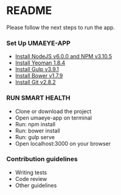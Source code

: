 # README #

Please follow the next steps to run the app.

### Set Up UMAEYE-APP ###

* [Install NodeJS v6.0.0 and NPM v3.10.5](https://nodejs.org/en/)
* [Install Yeoman 1.8.4](http://yeoman.io/)
* [Install Gulp v3.9.1](http://gulpjs.com/)
* [Install Bower v1.7.9](https://bower.io/)
* [Install Git v2.8.2](https://git-scm.com/)

### RUN SMART HEALTH ###

* Clone or download the project
* Open umaeye-app on terminal
* Run: npm install
* Run: bower install
* Run: gulp serve
* Open localhost:3000 on your browser 

### Contribution guidelines ###

* Writing tests
* Code review
* Other guidelines
